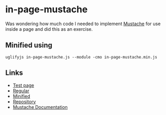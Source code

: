 # in-page-mustache

Was wondering how much code I needed to implement [Mustache](https://mustache.github.io/mustache.5.html) for use inside a page and did this as an exercise.

## Minified using
```shell
uglifyjs in-page-mustache.js --module -cmo in-page-mustache.min.js
```

## Links
- [Test page](test.html)
- [Regular](in-page-mustache.js)
- [Minified](in-page-mustache.min.js)
- [Repository](https://github.com/grunka/in-page-mustache)
- [Mustache Documentation](https://mustache.github.io/)
